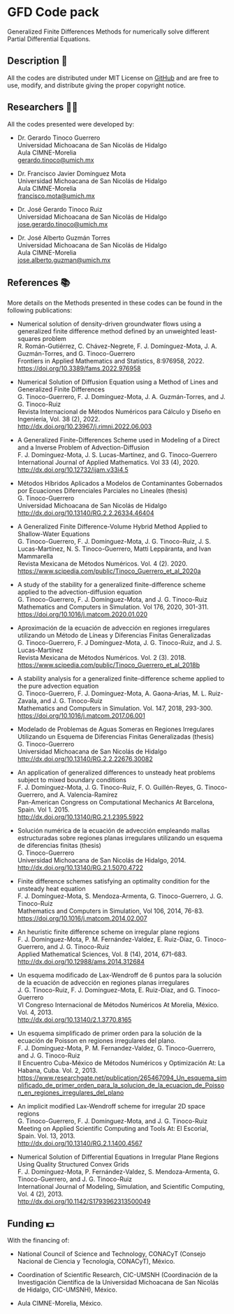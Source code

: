 # GFD Code pack
Generalized Finite Differences Methods for numerically solve different Partial Differential Equations.<br>

## Description 📝
All the codes are distributed under MIT License on [GitHub](https://github.com/gstinoco/GFD) and are free to use, modify, and distribute giving the proper copyright notice.

## Researchers 🧑‍🔬
All the codes presented were developed by:
    
  - Dr. Gerardo Tinoco Guerrero<br>
    Universidad Michoacana de San Nicolás de Hidalgo<br>
    Aula CIMNE-Morelia<br>
    gerardo.tinoco@umich.mx

  - Dr. Francisco Javier Domínguez Mota<br>
    Universidad Michoacana de San Nicolás de Hidalgo<br>
    Aula CIMNE-Morelia<br>
    francisco.mota@umich.mx
  
  - Dr. José Gerardo Tinoco Ruiz<br>
    Universidad Michoacana de San Nicolás de Hidalgo<br>
    jose.gerardo.tinoco@umich.mx

  - Dr. José Alberto Guzmán Torres<br>
    Universidad Michoacana de San Nicolás de Hidalgo<br>
    Aula CIMNE-Morelia<br>
    jose.alberto.guzman@umich.mx

## References 📚
More details on the Methods presented in these codes can be found in the following publications:
  - Numerical solution of density-driven groundwater flows using a generalized finite difference method defined by an unweighted least-squares problem<br>
      R. Román-Gutiérrez, C. Chávez-Negrete, F. J. Domínguez-Mota, J. A. Guzmán-Torres, and G. Tinoco-Guerrero<br>
      Frontiers in Applied Mathematics and Statistics, 8:976958, 2022.<br>
      https://doi.org/10.3389/fams.2022.976958
      
  - Numerical Solution of Diffusion Equation using a Method of Lines and Generalized Finite Differences<br>
      G. Tinoco-Guerrero, F. J. Domínguez-Mota, J. A. Guzmán-Torres, and J. G. Tinoco-Ruiz<br>
      Revista Internacional de Métodos Numéricos para Cálculo y Diseño en Ingeniería, Vol. 38 (2), 2022.<br>
      http://dx.doi.org/10.23967/j.rimni.2022.06.003

  - A Generalized Finite-Differences Scheme used in Modeling of a Direct and a Inverse Problem of Advection-Diffusion<br>
      F. J. Domínguez-Mota, J. S. Lucas-Martínez, and G. Tinoco-Guerrero<br>
      International Journal of Applied Mathematics. Vol 33 (4), 2020.<br>
      http://dx.doi.org/10.12732/ijam.v33i4.5

  - Métodos Híbridos Aplicados a Modelos de Contaminantes Gobernados por Ecuaciones Diferenciales Parciales no Lineales (thesis)<br>
      G. Tinoco-Guerrero<br>
      Universidad Michoacana de San Nicolás de Hidalgo<br>
      http://dx.doi.org/10.13140/RG.2.2.26334.46404

  - A Generalized Finite Difference-Volume Hybrid Method Applied to Shallow-Water Equations<br>
      G. Tinoco-Guerrero, F. J. Domínguez-Mota, J. G. Tinoco-Ruiz, J. S. Lucas-Martínez, N. S. Tinoco-Guerrero, Matti Leppäranta, and Ivan Mammarella<br>
      Revista Mexicana de Métodos Numéricos. Vol. 4 (2). 2020.<br>
      https://www.scipedia.com/public/Tinoco_Guerrero_et_al_2020a

  - A study of the stability for a generalized finite-difference scheme applied to the advection-diffusion equation<br>
      G. Tinoco-Guerrero, F. J. Domínguez-Mota, and J. G. Tinoco-Ruiz<br>
      Mathematics and Computers in Simulation. Vol 176, 2020, 301-311.<br>
      https://doi.org/10.1016/j.matcom.2020.01.020

  - Aproximación de la ecuación de advección en regiones irregulares utilizando un Método de Líneas y Diferencias Finitas Generalizadas<br>
      G. Tinoco-Guerrero, F. J Domínguez-Mota, J. G. Tinoco-Ruiz, and J. S. Lucas-Martínez<br>
      Revista Mexicana de Métodos Numéricos. Vol. 2 (3). 2018.<br>
      https://www.scipedia.com/public/Tinoco_Guerrero_et_al_2018b

  - A stability analysis for a generalized finite-difference scheme applied to the pure advection equation<br>
      G. Tinoco-Guerrero, F. J. Domínguez-Mota, A. Gaona-Arias, M. L. Ruiz-Zavala, and J. G. Tinoco-Ruiz<br>
      Mathematics and Computers in Simulation. Vol. 147, 2018, 293-300.<br>
      https://doi.org/10.1016/j.matcom.2017.06.001
  
  - Modelado de Problemas de Aguas Someras en Regiones Irregulares Utilizando un Esquema de Diferencias Finitas Generalizadas (thesis)<br>
      G. Tinoco-Guerrero<br>
      Universidad Michoacana de San Nicolás de Hidalgo<br>
      http://dx.doi.org/10.13140/RG.2.2.22676.30082
  
  - An application of generalized differences to unsteady heat problems subject to mixed boundary conditions<br>
      F. J. Domínguez-Mota, J. G. Tinoco-Ruiz, F. O. Guillén-Reyes, G. Tinoco-Guerrero, and A. Valencia-Ramírez<br>
      Pan-American Congress on Computational Mechanics At Barcelona, Spain. Vol 1. 2015.<br>
      http://dx.doi.org/10.13140/RG.2.1.2395.5922

  - Solución numérica de la ecuación de advección empleando mallas estructuradas sobre regiones planas irregulares utilizando un esquema de diferencias finitas (thesis)<br>
      G. Tinoco-Guerrero<br>
      Universidad Michoacana de San Nicolás de Hidalgo, 2014.<br>
      http://dx.doi.org/10.13140/RG.2.1.5070.4722
  
  - Finite difference schemes satisfying an optimality condition for the unsteady heat equation<br>
      F. J. Domínguez-Mota, S. Mendoza-Armenta, G. Tinoco-Guerrero, J. G. Tinoco-Ruiz<br>
      Mathematics and Computers in Simulation, Vol 106, 2014, 76-83.<br>
      https://doi.org/10.1016/j.matcom.2014.02.007

  - An heuristic finite difference scheme on irregular plane regions<br>
      F. J. Domínguez-Mota, P. M. Fernández-Valdez, E. Ruiz-Díaz, G. Tinoco-Guerrero, and J. G. Tinoco-Ruiz<br>
      Applied Mathematical Sciences, Vol. 8 (14), 2014, 671-683.<br>
      http://dx.doi.org/10.12988/ams.2014.312684
  
  - Un esquema modificado de Lax-Wendroff de 6 puntos para la solución de la ecuación de advección en regiones planas irregulares<br>
      J. G. Tinoco-Ruiz, F. J. Domínguez-Mota, E. Ruiz-Díaz, and G. Tinoco-Guerrero<br>
      VI Congreso Internacional de Métodos Numéricos At Morelia, México. Vol. 4, 2013.<br>
      http://dx.doi.org/10.13140/2.1.3770.8165
  
  - Un esquema simplificado de primer orden para la solución de la ecuación de Poisson en regiones irregulares del plano.<br>
      F. J. Domínguez-Mota, P. M. Fernandez-Valdez, G. Tinoco-Guerrero, and J. G. Tinoco-Ruiz<br>
      II Encuentro Cuba-México de Métodos Numéricos y Optimización At: La Habana, Cuba. Vol. 2, 2013.<br>
      https://www.researchgate.net/publication/265467094_Un_esquema_simplificado_de_primer_orden_para_la_solucion_de_la_ecuacion_de_Poisson_en_regiones_irregulares_del_plano
  
  - An implicit modified Lax-Wendroff scheme for irregular 2D space regions<br>
      G. Tinoco-Guerrero, F. J. Domínguez-Mota, and J. G. Tinoco-Ruiz<br>
      Meeting on Applied Scientific Computing and Tools At: El Escorial, Spain. Vol. 13, 2013.<br>
      http://dx.doi.org/10.13140/RG.2.1.1400.4567

  - Numerical Solution of Differential Equations in Irregular Plane Regions Using Quality Structured Convex Grids<br>
      F. J. Domínguez-Mota, P. Fernández-Valdez, S. Mendoza-Armenta, G. Tinoco-Guerrero, and J. G. Tinoco-Ruiz<br>
      International Journal of Modeling, Simulation, and Scientific Computing, Vol. 4 (2), 2013.<br>
      http://dx.doi.org/10.1142/S1793962313500049

## Funding :dollar:
With the financing of:

  - National Council of Science and Technology, CONACyT (Consejo Nacional de Ciencia y Tecnología, CONACyT), México.
  
  - Coordination of Scientific Research, CIC-UMSNH (Coordinación de la Investigación Científica de la Universidad Michoacana de San Nicolás de Hidalgo, CIC-UMSNH), México.
  
  - Aula CIMNE-Morelia, México.
